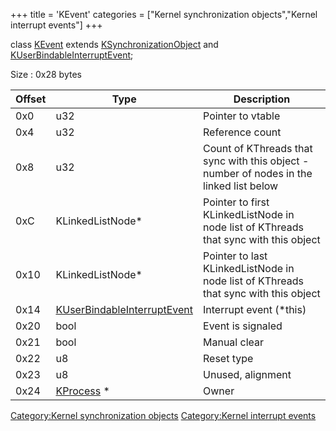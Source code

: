 +++
title = 'KEvent'
categories = ["Kernel synchronization objects","Kernel interrupt events"]
+++

class [KEvent](KEvent "wikilink") extends
[KSynchronizationObject](KSynchronizationObject "wikilink") and
[KUserBindableInterruptEvent](KUserBindableInterruptEvent "wikilink");

Size : 0x28 bytes

| Offset | Type                                                                  | Description                                                                             |
|--------|-----------------------------------------------------------------------|-----------------------------------------------------------------------------------------|
| 0x0    | u32                                                                   | Pointer to vtable                                                                       |
| 0x4    | u32                                                                   | Reference count                                                                         |
| 0x8    | u32                                                                   | Count of KThreads that sync with this object - number of nodes in the linked list below |
| 0xC    | KLinkedListNode\*                                                     | Pointer to first KLinkedListNode in node list of KThreads that sync with this object    |
| 0x10   | KLinkedListNode\*                                                     | Pointer to last KLinkedListNode in node list of KThreads that sync with this object     |
| 0x14   | [KUserBindableInterruptEvent](KUserBindableInterruptEvent "wikilink") | Interrupt event (\*this)                                                                |
| 0x20   | bool                                                                  | Event is signaled                                                                       |
| 0x21   | bool                                                                  | Manual clear                                                                            |
| 0x22   | u8                                                                    | Reset type                                                                              |
| 0x23   | u8                                                                    | Unused, alignment                                                                       |
| 0x24   | [KProcess](KProcess "wikilink") \*                                    | Owner                                                                                   |

[Category:Kernel synchronization
objects](Category:Kernel_synchronization_objects "wikilink")
[Category:Kernel interrupt
events](Category:Kernel_interrupt_events "wikilink")
